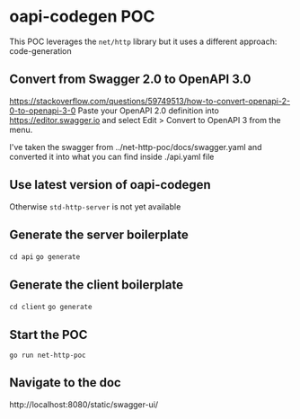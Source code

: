 # oapi-codegen POC

This POC leverages the `net/http` library but it uses a different approach: code-generation

## Convert from Swagger 2.0 to OpenAPI 3.0
https://stackoverflow.com/questions/59749513/how-to-convert-openapi-2-0-to-openapi-3-0
Paste your OpenAPI 2.0 definition into https://editor.swagger.io and select Edit > Convert to OpenAPI 3 from the menu.

I've taken the swagger from ../net-http-poc/docs/swagger.yaml and converted it into what you can find inside ./api.yaml file

## Use latest version of oapi-codegen
Otherwise `std-http-server` is not yet available

## Generate the server boilerplate
`cd api`
`go generate`

## Generate the client boilerplate
`cd client`
`go generate`

## Start the POC
`go run net-http-poc`

## Navigate to the doc
http://localhost:8080/static/swagger-ui/